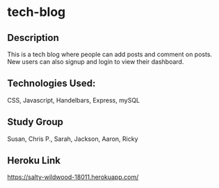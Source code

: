 # tech-blog

## Description
This is a tech blog where people can add posts and comment on posts. New users can also signup and login to view their dashboard.

## Technologies Used:
CSS, Javascript, Handelbars, Express, mySQL

## Study Group 
Susan, Chris P., Sarah, Jackson, Aaron, Ricky

## Heroku Link
https://salty-wildwood-18011.herokuapp.com/


